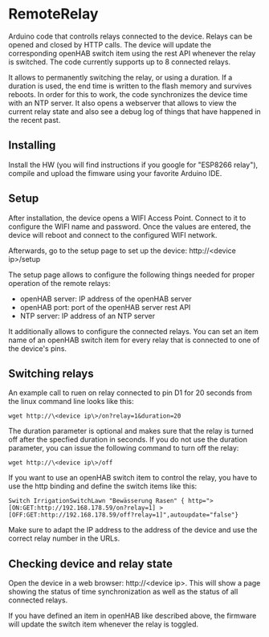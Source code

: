 # RemoteRelay

Arduino code that controlls relays connected to the device. Relays can be opened and closed by HTTP calls. The device will update the corresponding openHAB switch item using the rest API whenever the relay is switched. The code currently supports up to 8 connected relays.

It allows to permanently switching the relay, or using a duration. If a duration is used, the end time is written to the flash memory and survives reboots.
In order for this to work, the code synchronizes the device time with an NTP server. It also opens a webserver that allows to view the current relay state and also see a debug log of things that have happened in the recent past.

## Installing 

Install the HW (you will find instructions if you google for "ESP8266 relay"), compile and upload the fimware using your favorite Arduino IDE.

## Setup

After installation, the device opens a WIFI Access Point. Connect to it to configure the WIFI name and password. Once the values are entered, the device will reboot and connect to the configured WIFI network.

Afterwards, go to the setup page to set up the device: http://\<device ip\>/setup

The setup page allows to configure the following things needed for proper operation of the remote relays:

* openHAB server: IP address of the openHAB server
* openHAB port: port of the openHAB server rest API
* NTP server: IP address of an NTP server
  
It additionally allows to configure the connected relays. You can set an item name of an openHAB switch item for every relay that is connected to one of the device's pins.

## Switching relays

An example call to ruen on relay connected to pin D1 for 20 seconds from the linux command line looks like this:
```
wget http://\<device ip\>/on?relay=1&duration=20
```
The duration parameter is optional and makes sure that the relay is turned off after the specfied duration in seconds. If you do not use the duration parameter, you can issue the following command to turn off the relay: 
```
wget http://\<device ip\>/off
```


If you want to use an openHAB switch item to control the relay, you have to use the http binding and define the switch items like this:

```
Switch IrrigationSwitchLawn "Bewässerung Rasen" { http=">[ON:GET:http://192.168.178.59/on?relay=1] >[OFF:GET:http://192.168.178.59/off?relay=1]",autoupdate="false"}
```

Make sure to adapt the IP address to the address of the device and use the correct relay number in the URLs.


## Checking device and relay state

Open the device in a web browser: http://\<device ip\>. This will show a page showing the status of time synchronization as well as the status of all connected relays.

If you have defined an item in openHAB like described above, the firmware will update the switch item whenever the relay is toggled.
